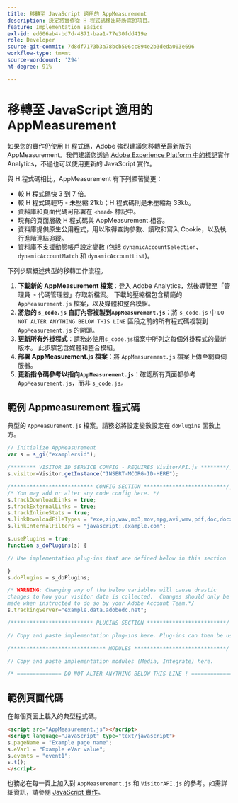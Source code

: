 ```yaml
---
title: 移轉至 JavaScript 適用的 AppMeasurement
description: 決定將實作從 H 程式碼移出時所需的項目。
feature: Implementation Basics
exl-id: ed606ab4-bd7d-4871-baa1-77e30fdd419e
role: Developer
source-git-commit: 7d8df7173b3a78bcb506cc894e2b3deda003e696
workflow-type: tm+mt
source-wordcount: '294'
ht-degree: 91%

---
```


# 移轉至 JavaScript 適用的 AppMeasurement

如果您的實作仍使用 H 程式碼，Adobe 強烈建議您移轉至最新版的 AppMeasurement。我們建議您透過 [Adobe Experience Platform 中的標記](../launch/overview.md)實作 Analytics，不過也可以使用更新的 JavaScript 實作。

與 H 程式碼相比，AppMeasurement 有下列顯著變更：

* 較 H 程式碼快 3 到 7 倍。
* 較 H 程式碼輕巧 - 未壓縮 21kb；H 程式碼則是未壓縮為 33kb。
* 資料庫和頁面代碼可部署在 `<head>` 標記中。
* 現有的頁面層級 H 程式碼與 AppMeasurement 相容。
* 資料庫提供原生公用程式，用以取得查詢參數、讀取和寫入 Cookie，以及執行進階連結追蹤。
* 資料庫不支援動態帳戶設定變數 (包括 `dynamicAccountSelection`、`dynamicAccountMatch` 和 `dynamicAccountList`)。

下列步驟概述典型的移轉工作流程。

1. **下載新的 AppMeasurement 檔案**：登入 Adobe Analytics，然後導覽至「管理員 > 代碼管理器」存取新檔案。 下載的壓縮檔包含精簡的 `AppMeasurement.js` 檔案，以及媒體和整合模組。
1. **將您的 `s_code.js` 自訂內容複製到`AppMeasurement.js`**：將 `s_code.js` 中 `DO NOT ALTER ANYTHING BELOW THIS LINE` 區段之前的所有程式碼複製到 `AppMeasurement.js` 的開頭。
1. **更新所有外掛程式**：請務必使用`s_code.js`檔案中所列之每個外掛程式的最新版本。 此步驟包含媒體和整合模組。
1. **部署 AppMeasurement.js 檔案**：將 `AppMeasurement.js` 檔案上傳至網頁伺服器。
1. **更新指令碼參考以指向`AppMeasurement.js`**：確認所有頁面都參考 `AppMeasurement.js`，而非 `s_code.js`。

## 範例 Appmeasurement 程式碼

典型的 `AppMeasurement.js` 檔案。請務必將設定變數設定在 `doPlugins` 函數上方。

```js
// Initialize AppMeasurement
var s = s_gi("examplersid");

/******** VISITOR ID SERVICE CONFIG - REQUIRES VisitorAPI.js ********/;
s.visitor=Visitor.getInstance("INSERT-MCORG-ID-HERE");

/************************** CONFIG SECTION **************************/;
/* You may add or alter any code config here. */
s.trackDownloadLinks = true;
s.trackExternalLinks = true;
s.trackInlineStats = true;
s.linkDownloadFileTypes = "exe,zip,wav,mp3,mov,mpg,avi,wmv,pdf,doc,docx,xls,xlsx,ppt,pptx";
s.linkInternalFilters = "javascript:,example.com";

s.usePlugins = true;
function s_doPlugins(s) {

// Use implementation plug-ins that are defined below in this section

}
s.doPlugins = s_doPlugins;

/* WARNING: Changing any of the below variables will cause drastic
changes to how your visitor data is collected.  Changes should only be
made when instructed to do so by your Adobe Account Team.*/
s.trackingServer="example.data.adobedc.net";

/************************** PLUGINS SECTION *************************/

// Copy and paste implementation plug-ins here. Plug-ins can then be used in the s_doPlugins(s) function above

/****************************** MODULES *****************************/

// Copy and paste implementation modules (Media, Integrate) here.

/* ============== DO NOT ALTER ANYTHING BELOW THIS LINE ! ===============  */
```

## 範例頁面代碼

在每個頁面上載入的典型程式碼。

```html
<script src="AppMeasurement.js"></script>
<script language="JavaScript" type="text/javascript">
s.pageName = "Example page name";
s.eVar1 = "Example eVar value";
s.events = "event1";
s.t();
</script>
```

也務必在每一頁上加入對 `AppMeasurement.js` 和 `VisitorAPI.js` 的參考。如需詳細資訊，請參閱 [JavaScript 實作](/help/implement/js/overview.md)。
